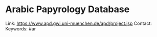 # Arabic Papyrology Database

Link: https://www.apd.gwi.uni-muenchen.de/apd/project.jsp
Contact:
Keywords: #ar